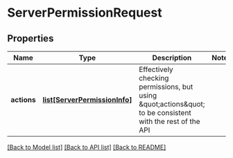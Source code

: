 # ServerPermissionRequest

## Properties
Name | Type | Description | Notes
------------ | ------------- | ------------- | -------------
**actions** | [**list[ServerPermissionInfo]**](ServerPermissionInfo.md) | Effectively checking permissions, but using \&quot;actions\&quot; to be consistent with the rest of the API | 

[[Back to Model list]](../README.md#documentation-for-models) [[Back to API list]](../README.md#documentation-for-api-endpoints) [[Back to README]](../README.md)


